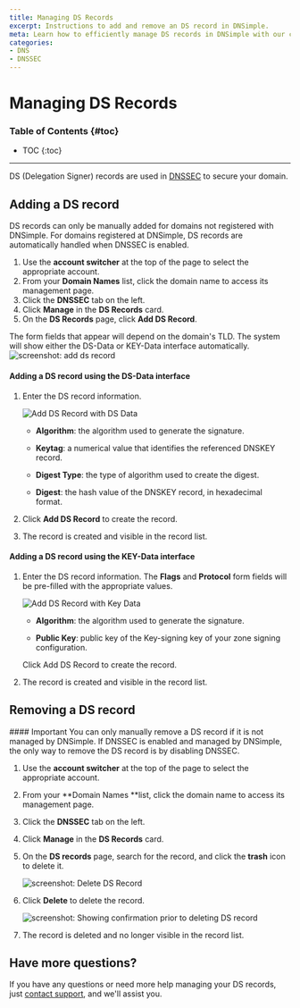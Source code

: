 ```yaml
---
title: Managing DS Records
excerpt: Instructions to add and remove an DS record in DNSimple.
meta: Learn how to efficiently manage DS records in DNSimple with our comprehensive guide, covering both adding and removing records for optimal DNS configuration.
categories:
- DNS
- DNSSEC
---
```


# Managing DS Records

### Table of Contents {#toc}

* TOC
{:toc}

---

DS (Delegation Signer) records are used in [DNSSEC](/articles/dnssec/) to secure your domain.

## Adding a DS record
<Note>
DS records can only be manually added for domains not registered with DNSimple. For domains registered at DNSimple, DS records are automatically handled when DNSSEC is enabled.
</Note>

1. Use the **account switcher** at the top of the page to select the appropriate account.
1. From your **Domain Names** list, click the domain name to access its management page.
1. Click the **DNSSEC** tab on the left.
1. Click **Manage** in the **DS Records** card.
1. On the **DS Records** page, click **Add DS Record**.

The form fields that appear will depend on the domain's TLD. The system will show either the DS-Data or KEY-Data interface automatically.
![screenshot: add ds record](/files/ds-record-add.png)

<div class="section-steps" markdown="1">

#### Adding a DS record using the DS-Data interface

1.  Enter the DS record information.

    ![Add DS Record with DS Data](/files/ds-records-add-ds-data.png)

    - **Algorithm**: the algorithm used to generate the signature.

    - **Keytag**: a numerical value that identifies the referenced DNSKEY record.

    - **Digest Type**: the type of algorithm used to create the digest.

    - **Digest**: the hash value of the DNSKEY record, in hexadecimal format.

2.  Click **Add DS Record** to create the record.

3.  The record is created and visible in the record list.

</div>

<div class="section-steps" markdown="1">

#### Adding a DS record using the KEY-Data interface

1.  Enter the DS record information. The **Flags** and **Protocol** form fields will be pre-filled with the appropriate values.

    ![Add DS Record with Key Data](/files/ds-records-add-key-data.png)

    - **Algorithm**: the algorithm used to generate the signature.

    - **Public Key**: public key of the Key-signing key of your zone signing configuration.

    Click <label>Add DS Record</label> to create the record.

2.  The record is created and visible in the record list.

</div>

## Removing a DS record

<div class="section-steps" markdown="1">

<note>
#### Important 
You can only manually remove a DS record if it is not managed by DNSimple. If DNSSEC is enabled and managed by DNSimple, the only way to remove the DS record is by disabling DNSSEC.
</note>

1. Use the **account switcher** at the top of the page to select the appropriate account.
2. From your **Domain Names **list, click the domain name to access its management page.
3. Click the **DNSSEC** tab on the left.
4. Click **Manage** in the **DS Records** card.
5. On the **DS records** page, search for the record, and click the **trash** icon to delete it.

    ![screenshot: Delete DS Record](/files/ds-records-delete.png)

6.  Click **Delete** to delete the record.

    ![screenshot: Showing confirmation prior to deleting DS record](/files/ds-records-delete-confirmation.png)

7.  The record is deleted and no longer visible in the record list.
</div>

## Have more questions?

If you have any questions or need more help managing your DS records, just [contact support](https://dnsimple.com/feedback), and we'll assist you.
